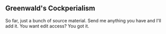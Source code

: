 ## Greenwald's Cockperialism

So far, just a bunch of source material. Send me anything you have and I'll add it. You want edit access? You got it.
